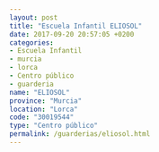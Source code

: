 ```yaml
---
layout: post
title: "Escuela Infantil ELIOSOL"
date: 2017-09-20 20:57:05 +0200
categories:
- Escuela Infantil
- murcia
- lorca
- Centro público
- guarderia
name: "ELIOSOL"
province: "Murcia"
location: "Lorca"
code: "30019544"
type: "Centro público"
permalink: /guarderias/eliosol.html
---
```

